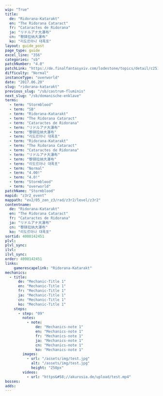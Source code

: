 ```yaml
---
wip: "True"
title:
  de: "Ridorana-Katarakt"
  en: "The Ridorana Cataract"
  fr: "Cataractes de Ridorana"
  ja: "リドルアナ大瀑布"
  cn: "黎铎拉纳大瀑布"
  ko: "리도르아나 대폭포"
layout: guide_post
page_type: guide
excel_line: "356"
categories: "sb"
patchNumber: "4.0"
patchLink: "https://de.finalfantasyxiv.com/lodestone/topics/detail/c2519c232d02fc2394c3830faa364611cd4e610c"
difficulty: "Normal"
instanceType: "overworld"
date: "2017.06.20"
slug: "ridorana-katarakt"
previous_slug: "/sb/castrum-fluminis"
next_slug: "/sb/domanische-enklave"
terms:
  - term: "Stormblood"
  - term: "SB"
  - term: "Ridorana-Katarakt"
  - term: "The Ridorana Cataract"
  - term: "Cataractes de Ridorana"
  - term: "リドルアナ大瀑布"
  - term: "黎铎拉纳大瀑布"
  - term: "리도르아나 대폭포"
  - term: "Ridorana-Katarakt"
  - term: "The Ridorana Cataract"
  - term: "Cataractes de Ridorana"
  - term: "リドルアナ大瀑布"
  - term: "黎铎拉纳大瀑布"
  - term: "리도르아나 대폭포"
  - term: "Normal"
  - term: "4.00!"
  - term: "4.0!"
  - term: "Stormblood"
  - term: "overworld"
patchName: "Stormblood"
mapid: "z3r2_event"
mappath: "ex2/05_zon_z3/rad/z3r2/level/z3r2"
contentname:
  de: "Ridorana-Katarakt"
  en: "The Ridorana Cataract"
  fr: "Cataractes de Ridorana"
  ja: "リドルアナ大瀑布"
  cn: "黎铎拉纳大瀑布"
  ko: "리도르아나 대폭포"
sortid: 4000142451
plvl: 
plvl_sync: 
ilvl: 
ilvl_sync: 
order: 4000142451
links:
    gamerescapelink: "Ridorana-Katarakt"
mechanics:
  - title:
      de: "Mechanic-Title 1"
      en: "Mechanic-Title 1"
      fr: "Mechanic-Title 1"
      ja: "Mechanic-Title 1"
      cn: "Mechanic-Title 1"
      ko: "Mechanic-Title 1"
    steps:
      - step: "09"
        notes:
          - note:
              de: "Mechanics-note 1"
              en: "Mechanics-note 1"
              fr: "Mechanics-note 1"
              ja: "Mechanics-note 1"
              cn: "Mechanics-note 1"
              ko: "Mechanics-note 1"
        images:
          - url: "/assets/img/test.jpg"
            alt: "/assets/img/test.jpg"
            height: "250px"
        videos:
          - url: "https&#58;//akurosia.de/upload/test.mp4"
bosses:
adds:
---
```

